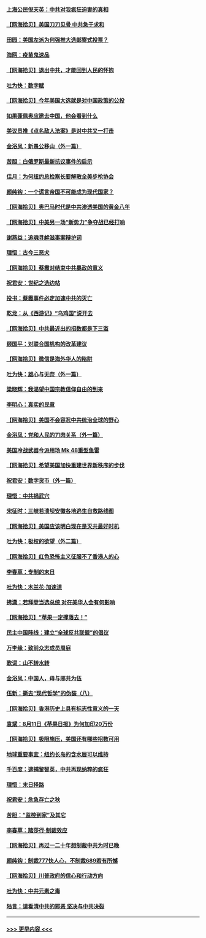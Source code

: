 #### [上海公民倪天英：中共对我疯狂迫害的真相](../pages/nsc993/n12356341.md?t=08260002) 
#### [【网海拾贝】美国刀刀见骨 中共急于求和](../pages/nsc993/n12355511.md?t=08260002) 
#### [田园：美国左派为何强推大选邮寄式投票？](../pages/nsc993/n12352963.md?t=08260002) 
#### [海网：疫苗鬼速品](../pages/nsc993/n12354438.md?t=08260002) 
#### [【网海拾贝】退出中共，才能回到人民的怀抱](../pages/nsc993/n12352634.md?t=08260002) 
#### [吐为快：数字赋](../pages/nsc993/n12352317.md?t=08260002) 
#### [【网海拾贝】今年美国大选就是对中国政策的公投](../pages/nsc993/n12350973.md?t=08260002) 
#### [如果蓬佩奥应邀去中国，他会看到什么](../pages/nsc993/n12350945.md?t=08260002) 
#### [美议员推《点名敌人法案》是对中共又一打击](../pages/nsc993/n12350765.md?t=08260002) 
#### [金浴凤：新愚公移山（外一篇）](../pages/nsc993/n12350253.md?t=08260002) 
#### [苦胆：白俄罗斯最新抗议事件的启示](../pages/nsc993/n12349989.md?t=08260002) 
#### [佳月：为何纽约总检察长要解散全美步枪协会](../pages/nsc993/n12349939.md?t=08260002) 
#### [颜纯钩：一个谎言帝国不可能成为现代国家？](../pages/nsc993/n12349898.md?t=08260002) 
#### [【网海拾贝】奥巴马时代是中共渗透美国的黄金八年](../pages/nsc993/n12349284.md?t=08260002) 
#### [【网海拾贝】中美另一场“新势力”争夺战已经打响](../pages/nsc993/n12346998.md?t=08260002) 
#### [谢燕益：追魂寻衅滋事案辩护词](../pages/nsc993/n12346892.md?t=08260002) 
#### [理悟：古今三恶犬](../pages/nsc993/n12345190.md?t=08260002) 
#### [【网海拾贝】蔡霞对结束中共暴政的意义](../pages/nsc993/n12344263.md?t=08260002) 
#### [祝君安：世纪之选边站](../pages/nsc993/n12342382.md?t=08260002) 
#### [投书：蔡霞事件必定加速中共的灭亡](../pages/nsc993/n12341881.md?t=08260002) 
#### [乾龙：从《西游记》“乌鸡国”说开去](../pages/nsc993/n12341690.md?t=08260002) 
#### [【网海拾贝】中共最近出的招数都是下三滥](../pages/nsc993/n12341593.md?t=08260002) 
#### [顾国平：对联合国机构的改革建议](../pages/nsc993/n12339928.md?t=08260002) 
#### [【网海拾贝】微信是海外华人的陷阱](../pages/nsc993/n12338868.md?t=08260002) 
#### [吐为快：雄心与无奈（外一篇）](../pages/nsc993/n12338132.md?t=08260002) 
#### [梁晓辉：我渴望中国宗教信仰自由的到来](../pages/nsc993/n12336657.md?t=08260002) 
#### [李明心：真实的民意](../pages/nsc993/n12336089.md?t=08260002) 
#### [【网海拾贝】美国不会容忍中共统治全球的野心](../pages/nsc993/n12336063.md?t=08260002) 
#### [金浴凤：党和人民的刀肉关系（外一篇）](../pages/nsc993/n12335834.md?t=08260002) 
#### [美国冷战武器今派用场 Mk 48重型鱼雷](../pages/nsc993/n12335354.md?t=08260002) 
#### [【网海拾贝】希望美国加快重建世界新秩序的步伐](../pages/nsc993/n12334224.md?t=08260002) 
#### [祝君安：数字货币（外一篇）](../pages/nsc993/n12334186.md?t=08260002) 
#### [理悟：中共祸武穴](../pages/nsc993/n12333962.md?t=08260002) 
#### [宋征时：三峡若溃坝安徽各地逃生自救路线图](../pages/nsc993/n12332450.md?t=08260002) 
#### [【网海拾贝】美国应该明白现在是灭共最好时机](../pages/nsc993/n12332313.md?t=08260002) 
#### [吐为快：极权的欲望（外二篇）](../pages/nsc993/n12332089.md?t=08260002) 
#### [【网海拾贝】红色恐怖主义征服不了香港人的心](../pages/nsc993/n12329296.md?t=08260002) 
#### [李春草：专制的末日](../pages/nsc993/n12329079.md?t=08260002) 
#### [吐为快：木兰花‧加速道](../pages/nsc993/n12327366.md?t=08260002) 
#### [拂潇：若拜登当选总统 对在美华人会有何影响](../pages/nsc993/n12295996.md?t=08260002) 
#### [【网海拾贝】“苹果一定撑落去！”](../pages/nsc993/n12326784.md?t=08260002) 
#### [民主中国阵线：建立“全球反共联盟”的倡议](../pages/nsc993/n12324177.md?t=08260002) 
#### [万李缘：致前众志成员周庭](../pages/nsc993/n12324635.md?t=08260002) 
#### [歌词：山不转水转](../pages/nsc993/n12324599.md?t=08260002) 
#### [金浴凤：中国人，毋与邪共为伍](../pages/nsc993/n12324257.md?t=08260002) 
#### [伍新：撕去“现代哲学”的伪装（八）](../pages/nsc993/n12324188.md?t=08260002) 
#### [【网海拾贝】香港历史上具有标志性意义的一天](../pages/nsc993/n12324021.md?t=08260002) 
#### [袁斌：8月11日《苹果日报》为何加印20万份](../pages/nsc993/n12323955.md?t=08260002) 
#### [【网海拾贝】极限施压，美国还有哪些招数可用](../pages/nsc993/n12322512.md?t=08260002) 
#### [地球重要事宜：纽约长岛的含水层可以维持](../pages/nsc993/n12321844.md?t=08260002) 
#### [千百度：逮捕黎智英，中共再现纳粹的疯狂](../pages/nsc993/n12321777.md?t=08260002) 
#### [理悟：末日择路](../pages/nsc993/n12320812.md?t=08260002) 
#### [祝君安：危急存亡之秋](../pages/nsc993/n12320795.md?t=08260002) 
#### [苦胆：“监控到家”及其它](../pages/nsc993/n12320751.md?t=08260002) 
#### [李春草：踏莎行·制裁效应](../pages/nsc993/n12318290.md?t=08260002) 
#### [【网海拾贝】再过一二十年想制裁中共为时已晚](../pages/nsc993/n12318195.md?t=08260002) 
#### [颜纯钩：制裁777快人心，不制裁689若有所憾](../pages/nsc993/n12316912.md?t=08260002) 
#### [【网海拾贝】川普政府的信心和行动方向](../pages/nsc993/n12316673.md?t=08260002) 
#### [吐为快：中共元素之毒](../pages/nsc993/n12316547.md?t=08260002) 
#### [陆言：请看清中共的邪恶 坚决与中共决裂](../pages/nsc993/n12315784.md?t=08260002) 

----
#### [ >>> 更早内容 <<< ](../indexes/nsc993-earlier.md)
